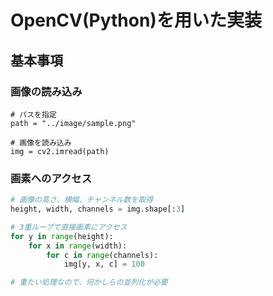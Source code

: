 # OpenCV(Python)を用いた実装

## 基本事項

### 画像の読み込み

```python3
# パスを指定
path = "../image/sample.png"

# 画像を読み込み
img = cv2.imread(path)
```

### 画素へのアクセス

```python
# 画像の高さ、横幅、チャンネル数を取得
height, width, channels = img.shape[:3]

# 3重ループで直接画素にアクセス
for y in range(height):
    for x in range(width):
        for c in range(channels):
            img[y, x, c] = 100

# 重たい処理なので、何かしらの並列化が必要
```
